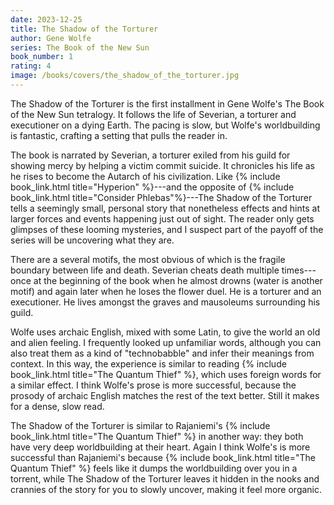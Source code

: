 ```yaml
---
date: 2023-12-25
title: The Shadow of the Torturer
author: Gene Wolfe
series: The Book of the New Sun
book_number: 1
rating: 4
image: /books/covers/the_shadow_of_the_torturer.jpg
---
```


<span class="book-title">The Shadow of the Torturer</span> is the first
installment in Gene Wolfe's The Book of the New Sun tetralogy. It follows the
life of Severian, a torturer and executioner on a dying Earth. The pacing is
slow, but Wolfe's worldbuilding is fantastic, crafting a setting that pulls
the reader in.

The book is narrated by Severian, a torturer exiled from his guild for showing
mercy by helping a victim commit suicide. It chronicles his life as he rises
to become the Autarch of his civilization. Like {% include book_link.html
title="Hyperion" %}---and the opposite of {% include book_link.html
title="Consider Phlebas"%}---<span class="book-title">The Shadow of the
Torturer</span> tells a seemingly small, personal story that nonetheless
effects and hints at larger forces and events happening just out of sight. The
reader only gets glimpses of these looming mysteries, and I suspect part of
the payoff of the series will be uncovering what they are.

There are a several motifs, the most obvious of which is the fragile boundary
between life and death. Severian cheats death multiple times---once at the
beginning of the book when he almost drowns (water is another motif) and again
later when he loses the flower duel. He is a torturer and an executioner. He
lives amongst the graves and mausoleums surrounding his guild.

Wolfe uses archaic English, mixed with some Latin, to give the world an old
and alien feeling. I frequently looked up unfamiliar words, although you can
also treat them as a kind of "technobabble" and infer their meanings from
context. In this way, the experience is similar to reading {% include
book_link.html title="The Quantum Thief" %}, which uses foreign words for a
similar effect. I think Wolfe's prose is more successful, because the prosody
of archaic English matches the rest of the text better. Still it makes for a
dense, slow read.

<span class="book-title">The Shadow of the Torturer</span> is similar to
Rajaniemi's {% include book_link.html title="The Quantum Thief" %} in another
way: they both have very deep worldbuilding at their heart. Again I think
Wolfe's is more successful than Rajaniemi's because {% include book_link.html
title="The Quantum Thief" %} feels like it dumps the worldbuilding over you in
a torrent, while <span class="book-title">The Shadow of the Torturer</span>
leaves it hidden in the nooks and crannies of the story for you to slowly
uncover, making it feel more organic.
